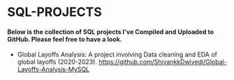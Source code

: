 # SQL-PROJECTS
#### Below is the collection of SQL projects I've Compiled and Uploaded to GitHub. Please feel free to have a look.

- Global Layoffs Analysis: A project involving Data cleaning and EDA of global layoffs (2020-2023).
https://github.com/ShivankkDwivedi/Global-Layoffs-Analysis-MySQL 
